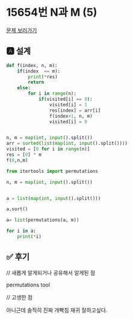 
# 15654번 N과 M (5)
[문제 보러가기](https://www.acmicpc.net/problem/15654)

## 🅰 설계
```py
def f(index, n, m):
    if(index  == m):
        print(*res)
        return
    else:
        for i in range(n):
            if(visited[i] == 0):
                visited[i] = 1
                res[index] = arr[i]
                f(index+1, n, m)
                visited[i] = 0 


n, m = map(int, input().split())
arr = sorted(list(map(int, input().split())))
visited = [0 for i in range(n)]
res = [0] * m
f(0,n,m)
```

```py
from itertools import permutations

n, m = map(int, input().split())


a = list(map(int, input().split()))

a.sort()

a= list(permutations(a, m))

for i in a:
    print(*i)


```

## ✅ 후기
// 새롭게 알게되거나 공유해서 알게된 점

permutations tool

// 고생한 점


아니근데 솔직히 진짜 개빡침 재귀 잘하고싶다.


